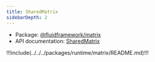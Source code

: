 ```yaml
---
title: SharedMatrix
sidebarDepth: 2
---
```


- Package: [@fluidframework/matrix](../api/matrix.md)
- API documentation: [SharedMatrix](../api/matrix.sharedmatrix.md)

!!!include(../../../packages/runtime/matrix/README.md)!!!
